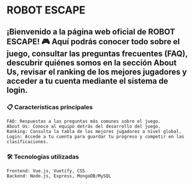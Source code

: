  # ROBOT ESCAPE

## ¡Bienvenido a la página web oficial de ROBOT ESCAPE! 🎮 Aquí podrás conocer todo sobre el juego, consultar las preguntas frecuentes (FAQ), descubrir quiénes somos en la sección About Us, revisar el ranking de los mejores jugadores y acceder a tu cuenta mediante el sistema de login.
### **📋 Características principales**

    FAQ: Respuestas a las preguntas más comunes sobre el juego.
    About Us: Conoce al equipo detrás del desarrollo del juego.
    Ranking: Consulta la tabla de los mejores jugadores a nivel global.
    Login: Accede a tu cuenta para guardar tu progreso y competir en las clasificaciones.

### **🛠️ Tecnologías utilizadas**

    Frontend: Vue.js, Vuetify, CSS
    Backend: Node.js, Express, MongoDB/MySQL
